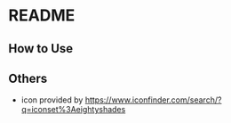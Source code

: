 # README
## How to Use
## Others
* icon provided by https://www.iconfinder.com/search/?q=iconset%3Aeightyshades

